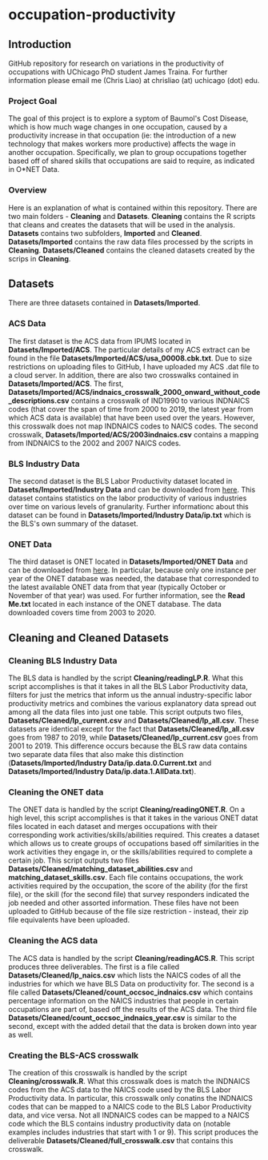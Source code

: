 # occupation-productivity
<h2> Introduction </h2>

GitHub repository for research on variations in the productivity of occupations with UChicago PhD student James Traina. For further information please email me (Chris Liao) at chrisliao (at) uchicago (dot) edu.
<h3> Project Goal </h3>

The goal of this project is to explore a syptom of Baumol's Cost Disease, which is how much wage changes in one occupation, caused by a productivity increase in that occupation (ie: the introduction of a new technology that makes workers more productive) affects the wage in another occupation. 
Specifically, we plan to group occupations together based off of shared skills that occupations are said to require, as indicated in O*NET Data. 

<h3> Overview </h3>

Here is an explanation of what is contained within this repository. There are two main folders - **Cleaning** and **Datasets**. **Cleaning** contains the R scripts that cleans and creates the datasets that will be used in the analysis. **Datasets** contains two subfolders, **Imported** and **Cleaned**. **Datasets/Imported** contains the raw data files processed by the scripts in **Cleaning**. **Datasets/Cleaned** contains the cleaned datasets created by the scrips in **Cleaning**.
<h2> Datasets </h2>

There are three datasets contained in **Datasets/Imported**.
<h3> ACS Data </h3>

The first dataset is the ACS data from IPUMS located in **Datasets/Imported/ACS**. The particular details of my ACS extract can be found in the file **Datasets/Imported/ACS/usa_00008.cbk.txt**. Due to size restrictions on uploading files to GitHub, I have uploaded my ACS .dat file to a cloud server. In addition, there are also two crosswalks contained in **Datasets/Imported/ACS**. The first,  **Datasets/Imported/ACS/indnaics_crosswalk_2000_onward_without_code_descriptions.csv** contains a crosswalk of IND1990 to various INDNAICS codes (that cover the span of time from 2000 to 2019, the latest year from which ACS data is available) that have been used over the years. However, this crosswalk does not map INDNAICS codes to NAICS codes. The second crosswalk, **Datasets/Imported/ACS/2003indnaics.csv** contains a mapping from INDNAICS to the 2002 and 2007 NAICS codes. 
<h3> BLS Industry Data </h3>

The second dataset is the BLS Labor Productivity dataset located in **Datasets/Imported/Industry Data** and can be downloaded from <a href = "https://download.bls.gov/pub/time.series/ip/">here</a>. This dataset contains statistics on the labor productivity of various industries over time on various levels of granularity. Further informationc about this dataset can be found in **Datasets/Imported/Industry Data/ip.txt** which is the BLS's own summary of the dataset. 

<h3> ONET Data </h3>

The third dataset is ONET located in **Datasets/Imported/ONET Data** and can be downloaded from <a href = "https://www.onetcenter.org/db_releases.html">here</a>. In particular, because only one instance per year of the ONET database was needed, the database that corresponded to the latest available ONET data from that year (typically October or November of that year) was used. For further information, see the **Read Me.txt** located in each instance of the ONET database. The data downloaded covers time from 2003 to 2020. 
<h2> Cleaning and Cleaned Datasets </h2>
<h3> Cleaning BLS Industry Data </h3> 

The BLS data is handled by the script **Cleaning/readingLP.R**. What this script accomplishes is that it takes in all the BLS Labor Productivity data, filters for just the metrics that inform us the annual industry-specific labor productivity metrics and combines the various explanatory data spread out among all the data files into just one table. This script outputs two files, **Datasets/Cleaned/lp_current.csv** and **Datasets/Cleaned/lp_all.csv**. These datasets are identical except for the fact that **Datasets/Cleaned/lp_all.csv** goes from 1987 to 2019, while **Datasets/Cleaned/lp_current.csv** goes from 2001 to 2019. This difference occurs because the BLS raw data contains two separate data files that also make this distinction (**Datasets/Imported/Industry Data/ip.data.0.Current.txt** and **Datasets/Imported/Industry Data/ip.data.1.AllData.txt**). 

<h3> Cleaning the ONET data </h3> 

The ONET data is handled by the script **Cleaning/readingONET.R**. On a high level, this script accomplishes is that it takes in the various ONET datat files located in each dataset and merges occupations with their corresponding work activities/skills/abilities required. This creates a dataset which allows us to create groups of occupations based off similarities in the work activities they engage in, or the skills/abilities required to complete a certain job. This script outputs two files **Datasets/Cleaned/matching_dataset_abilities.csv** and **matching_dataset_skills.csv**. Each file contains occupations, the work activities required by the occupation, the score of the ability (for the first file), or the skill (for the second file) that survey responders indicated the job needed and other assorted information. These files have not been uploaded to GitHub because of the file size restriction - instead, their zip file equivalents have been uploaded. 
<h3> Cleaning the ACS data </h3> 

The ACS data is handled by the script **Cleaning/readingACS.R**. This script produces three deliverables. The first is a file called **Datasets/Cleaned/lp_naics.csv** which lists the NAICS codes of all the industries for which we have BLS Data on productivity for. The second is a file called **Datasets/Cleaned/count_occsoc_indnaics.csv** which contains percentage information on the NAICS industries that people in certain occupations are part of, based off the results of the ACS data. The third file **Datasets/Cleaned/count_occsoc_indnaics_year.csv** is similar to the second, except with the added detail that the data is broken down into year as well. 
<h3> Creating the BLS-ACS crosswalk </h3> 

The creation of this crosswalk is handled by the script **Cleaning/crosswalk.R**. What this crosswalk does is match the INDNAICS codes from the ACS data to the NAICS code used by the BLS Labor Productivity data. In particular, this crosswalk only conatins the INDNAICS codes that can be mapped to a NAICS code to the BLS Labor Productivity data, and vice versa. Not all INDNAICS codes can be mapped to a NAICS code which the BLS contains industry productivity data on (notable examples includes industries that start with 1 or 9). This script produces the deliverable **Datasets/Cleaned/full_crosswalk.csv** that contains this crosswalk. 

